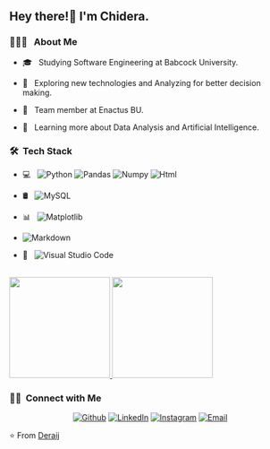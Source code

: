 

<h2>Hey there!👋 I'm Chidera.</h2>

<h3> 👨🏻‍💻 &nbsp; About Me </h3>

- 🎓 &nbsp; Studying Software Engineering at Babcock University.

- 🤔 &nbsp; Exploring new technologies and Analyzing for better decision making.

- 💼 &nbsp; Team member at Enactus BU.

- 🌱 &nbsp; Learning more about Data Analysis  and Artificial Intelligence.

<h3> 🛠 &nbsp;Tech Stack</h3>

- 💻 &nbsp;
  ![Python](https://img.shields.io/badge/-Python-333333?style=flat&logo=python)
  ![Pandas](https://img.shields.io/badge/-Pandas-333333?style=flat&logo=Pandas&logoColor=007396)
  ![Numpy](https://img.shields.io/badge/-Numpy-333333?style=flat&logo=Numpy&logoColor=007396)
  ![Html](https://img.shields.io/badge/-Html-333333?style=flat&logo=C%2B%2B&logoColor=00599C)
- 🛢 &nbsp;
  ![MySQL](https://img.shields.io/badge/-MySQL-333333?style=flat&logo=mysql)
  
- 📊 &nbsp;
  ![Matplotlib](https://img.shields.io/badge/-Matplotlib-333333?style=flat&logo=git)
 
- ![Markdown](https://img.shields.io/badge/-Markdown-333333?style=flat&logo=markdown)
- 🔧 &nbsp;
  ![Visual Studio Code](https://img.shields.io/badge/-Visual%20Studio%20Code-333333?style=flat&logo=visual-studio-code&logoColor=007ACC)
  
<br/>

<a href="https://github.com/Deraij">
  <img height="180em" src="https://github-readme-stats.vercel.app/api?username=Deraij&theme=buefy&show_icons=true" />
  <img height="180em" src="https://github-readme-stats.vercel.app/api/top-langs/?username=Deraij&theme=buefy&layout=compact" />
</a>

<br/>

<h3> 🤝🏻 &nbsp;Connect with Me </h3>

<p align="center">
<a href="https://github.com/Deraij/"><img alt="Github" src="https://img.shields.io/badge/Website-github.com/Deraij-blue?style=flat-square&logo=google-chrome"></a>
<a href="https://www.linkedin.com/in/igboejesi-chidera-10a25a1b5/"><img alt="LinkedIn" src="https://img.shields.io/badge/LinkedIn-igboejesi-chidera-10a25a1b5-blue?style=flat-square&logo=linkedin"></a>
<a href="https://www.instagram.com/dera.ij/"><img alt="Instagram" src="https://img.shields.io/badge/Instagram-dera.ij-blue?style=flat-square&logo=instagram"></a>
<a href="mailto:igboejesichidera@gmail.com"><img alt="Email" src="https://img.shields.io/badge/Email-igboejesichidera@gmail.com-blue?style=flat-square&logo=gmail"></a>
</p>

⭐️ From [Deraij](https://github.com/Deraij)
